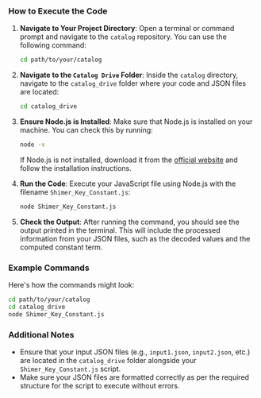 
### How to Execute the Code

1. **Navigate to Your Project Directory**:
   Open a terminal or command prompt and navigate to the `catalog` repository. You can use the following command:
   ```bash
   cd path/to/your/catalog
   ```

2. **Navigate to the `Catalog Drive` Folder**:
   Inside the `catalog` directory, navigate to the `catalog_drive` folder where your code and JSON files are located:
   ```bash
   cd catalog_drive
   ```

3. **Ensure Node.js is Installed**:
   Make sure that Node.js is installed on your machine. You can check this by running:
   ```bash
   node -v
   ```
   If Node.js is not installed, download it from the [official website](https://nodejs.org/) and follow the installation instructions.

4. **Run the Code**:
   Execute your JavaScript file using Node.js with the filename `Shimer_Key_Constant.js`:
   ```bash
   node Shimer_Key_Constant.js
   ```

5. **Check the Output**:
   After running the command, you should see the output printed in the terminal. This will include the processed information from your JSON files, such as the decoded values and the computed constant term.

### Example Commands

Here's how the commands might look:

```bash
cd path/to/your/catalog
cd catalog_drive
node Shimer_Key_Constant.js
```

### Additional Notes
- Ensure that your input JSON files (e.g., `input1.json`, `input2.json`, etc.) are located in the `catalog_drive` folder alongside your `Shimer_Key_Constant.js` script.
- Make sure your JSON files are formatted correctly as per the required structure for the script to execute without errors.

